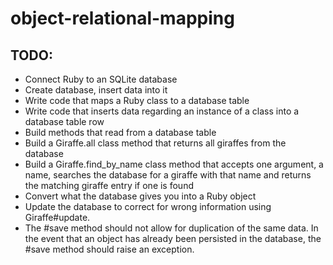 # object-relational-mapping

## TODO:
- Connect Ruby to an SQLite database
- Create database, insert data into it
- Write code that maps a Ruby class to a database table
- Write code that inserts data regarding an instance of a class into a database table row
- Build methods that read from a database table
- Build a Giraffe.all class method that returns all giraffes from the database
- Build a Giraffe.find_by_name class method that accepts one argument, a name, searches the database for a giraffe with that name and returns the matching giraffe entry if one is found
- Convert what the database gives you into a Ruby object
- Update the database to correct for wrong information using Giraffe#update.
- The #save method should not allow for duplication of the same data. In the event that an object has already been persisted in the database, the #save method should raise an exception.
